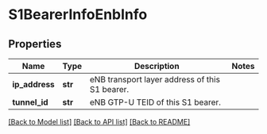 # S1BearerInfoEnbInfo

## Properties
Name | Type | Description | Notes
------------ | ------------- | ------------- | -------------
**ip_address** | **str** | eNB transport layer address of this S1 bearer. | 
**tunnel_id** | **str** | eNB GTP-U TEID of this S1 bearer. | 

[[Back to Model list]](../README.md#documentation-for-models) [[Back to API list]](../README.md#documentation-for-api-endpoints) [[Back to README]](../README.md)

